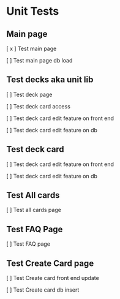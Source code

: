 # Unit Tests
## Main page
[ x ] Test main page

[ ] Test main page db load

## Test decks aka unit lib

[ ] Test deck page

[ ] Test deck card access

[ ] Test deck card edit feature on front end

[ ] Test deck card edit feature on db

##  Test deck card

[ ] Test deck card edit feature on front end

[ ] Test deck card edit feature on db

## Test All cards

[ ] Test all cards page

## Test FAQ Page

[ ] Test FAQ page

## Test Create Card page

[ ] Test Create card front end update

[ ] Test Create card db insert